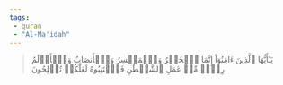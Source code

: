 ```yaml
---
tags: 
 - quran 
 - "Al-Ma'idah"
---
```


> يَـٰٓأَيُّهَا ٱلَّذِينَ ءَامَنُوٓاْ إِنَّمَا ٱلۡخَمۡرُ وَٱلۡمَيۡسِرُ وَٱلۡأَنصَابُ وَٱلۡأَزۡلَٰمُ رِجۡسٞ مِّنۡ عَمَلِ ٱلشَّيۡطَٰنِ فَٱجۡتَنِبُوهُ لَعَلَّكُمۡ تُفۡلِحُونَ
